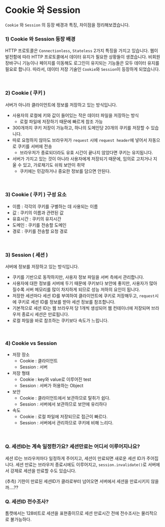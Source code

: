 # Cookie 와 Session

`Cookie` 와 `Session` 의 등장 배경과 특징, 차이점을 정리해보겠습니다.

### 1) Cookie 와 Session 등장 배경

 HTTP 프로토콜은 `Connectionless`, `Stateless` 2가지 특징을 가지고 있습니다. 웹이 발전함에 따라 HTTP 프로토콜에서 데이터 유지가 필요한 상황들이 생겼습니다. 비회원 장바구니 기능이나 페이지를 이동해도 로그인이 유지되는 기능들은 모두 데이터 유지를 필요로 합니다. 따라서, 데이터 저장 기술인 `Cookie`와 `Session`이 등장하게 되었습니다.

<br>

### 2) Cookie ( 쿠키 )

  서버가 아니라 클라이언트에 정보를 저장하고 있는 방식입니다. 

- 사용자의 로컬에 키와 값이 들어있는 작은 데이터 파일을 저장하는 방식
  - 로컬 파일에 저장하기 때문에 빠르게 참조 가능 
- 300개까지 쿠키 저장이 가능하고, 하나의 도메인당 20개의 쿠키를 저장할 수 있습니다.  
- 따로 요청하지 않아도 브라우저가 `request` 시에 `request header`에 넣어서 자동으로 쿠키를 서버에 전송
  - 브라우저가 종료되더라도 유효 시간이 끝나지 않았다면 쿠키는 유지됩니다.
- 서버가 가지고 있는 것이 아니라 사용자에게 저장되기 때문에, 임의로 고치거나 지울 수 있고, 가로채기도 쉬워 보안이 취약
  - 쿠키에는 민감하거나 중요한 정보를 담으면 안된다.

<br>

###  3) Cookie ( 쿠키 ) 구성 요소

- 이름 : 각각의 쿠키를 구별하는 데 사용되는 이름
- 값 : 쿠키의 이름과 관련된 값
- 유효시간 : 쿠키의 유지시간
- 도메인 : 쿠키를 전송할 도메인
- 경로 : 쿠키를 전송할 요청 경로

<br>

### 3) Session ( 세션 )

 서버에 정보를 저장하고 있는 방식입니다. 

- 쿠키를 기반으로 동작하지만, 사용자 정보 파일을 서버 측에서 관리합니다. 
- 사용자에 대한 정보를 서버에 두기 때문에 쿠키보다 보안에 좋지만, 사용자가 많아질수록 서버 메모리를 많이 차지하게 되므로 성능 저하의 요인이 됩니다. 
- 저장한 세션마다 세션 ID를 부여하여 클라이언트에 쿠키로 저장해두고, `request`시에 쿠키로 세션 ID를 정보를 받아 세션 정보를 참조합니다. 
- 기본적으로 세션 ID는 웹 브라우저 당 1개씩 생성되어 웹 컨테이너에 저장되며 브라우저 종료시 세션은 만료됩니다.
- 로컬 파일을 바로 참조하는 쿠키보다 속도가 느립니다.

<br>

### 4) Cookie vs Session

- 저장 장소 
  - Cookie : 클라이언트
  - Session : 서버
- 저장 형태
  - Cookie : key와 value로 이루어진 test
  - Session : 서버가 허용하는 Object
- 보안
  - Cookie : 클라이언트에서 보관하므로 탈취가 쉽다.
  - Session : 서버에서 보관하므로 보안에 유리하다
- 속도
  - Cookie : 로컬 파일에 저장되므로 접근이 빠르다.
  - Session : 서버에서 관리하므로 쿠키에 비해 느리다.

<br>

### Q.  세션ID는 계속 일정한가요? 세션만료는 어디서 이루어지나요?  

 세션 ID는 브라우저마다 일정하게 주어지고, 세션이 만료되면 새로운 세션 ID가 주어집니다. 세션 만료는 브라우저 종료시에도 이루어지고, `session.invalidate()`로 서버에서 강제로 세션을 만료할 수도 있습니다. 

 (추측) 기한이 만료된 세션ID가 클라로부터 넘어오면 서버에서 세션을 만료시키지 않을까....??

### Q. 세션ID 전수조사?

 톰캣에서는 128비트로 세션을 표현중이므로 세션 만료시간 전에 전수조사는 물리적으로 불가능하다.